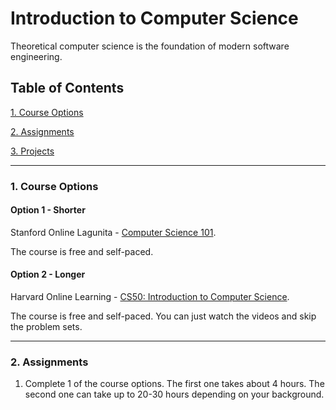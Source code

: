# Introduction to Computer Science

Theoretical computer science is the foundation of modern software engineering.

## Table of Contents
[1. Course Options](#section-a)

[2. Assignments](#section-b)

[3. Projects](#section-c)

---

### <a name="section-a"></a>1. Course Options

#### Option 1 - Shorter

Stanford Online Lagunita - [Computer Science 101](https://lagunita.stanford.edu/courses/Engineering/CS101/Summer2014/about).

The course is free and self-paced.

#### Option 2 - Longer

Harvard Online Learning - [CS50: Introduction to Computer Science](http://online-learning.harvard.edu/course/cs50-introduction-computer-science).

The course is free and self-paced. You can just watch the videos and skip the problem sets.

---

### <a name="section-b"></a>2. Assignments

1. Complete 1 of the course options. The first one takes about 4 hours. The second one can take up to 20-30 hours depending on your background.

